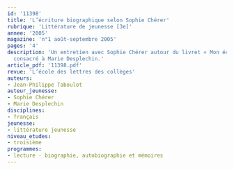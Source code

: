 ```yaml
---
id: '11398'
title: 'L’écriture biographique selon Sophie Chérer'
rubrique: 'Littérature de jeunesse [3e]'
annee: '2005'
magazine: 'n°1 août-septembre 2005'
pages: '4'
description: 'Un entretien avec Sophie Chérer autour du livret « Mon écrivain préféré »
  consacré à Marie Desplechin.'
article_pdf: '11398.pdf'
revue: 'L’école des lettres des collèges'
auteurs:
- Jean-Philippe Taboulot
auteur_jeunesse:
- Sophie Chérer
- Marie Desplechin
disciplines:
- français
jeunesse:
- littérature jeunesse
niveau_etudes:
- troisième
programmes:
- lecture - biographie, autobiographie et mémoires
---
```

